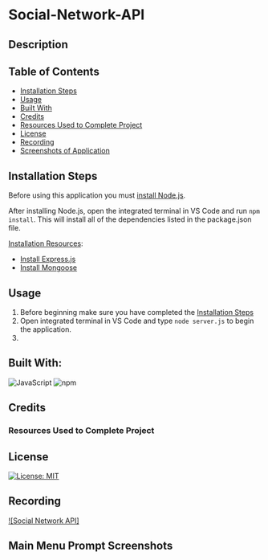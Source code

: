 # Social-Network-API

## Description


## Table of Contents
- [Installation Steps](#installation-steps)
- [Usage](#usage)
- [Built With](#built-with)
- [Credits](#credits)
- [Resources Used to Complete Project](#resources-used-to-complete-project)
- [License](#license)
- [Recording](#recording)
- [Screenshots of Application](#screenshots-of-application)

## Installation Steps
Before using this application you must [install Node.js](https://nodejs.org/en/).

After installing Node.js, open the integrated terminal in VS Code and run `npm install`.  This will install all of the dependencies listed in the package.json file. 

<u>Installation Resources</u>:
- [Install Express.js](https://expressjs.com/en/starter/installing.html)
- [Install Mongoose](https://www.npmjs.com/package/mongoose)

## Usage
1. Before beginning make sure you have completed the [Installation Steps](#installation-steps)
2. Open integrated terminal in VS Code and type `node server.js` to begin the application.
3. 

## Built With:
![JavaScript](https://img.shields.io/badge/JavaScript-323330?style=for-the-badge&logo=javascript&logoColor=F7DF1E) ![npm](https://img.shields.io/badge/npm-CB3837?style=for-the-badge&logo=npm&logoColor=white)

## Credits


### Resources Used to Complete Project


## License
[![License: MIT](https://img.shields.io/badge/License-MIT-yellow.svg)](https://opensource.org/licenses/MIT)

## Recording

[![Social Network API]](https://watch.screencastify.com/v/aQTDXKkiFPhYaSOfBbst)

## Main Menu Prompt Screenshots




